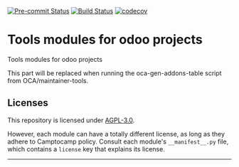 
<!-- /!\ Non OCA Context : Set here the badge of your runbot / runboat instance. -->
[![Pre-commit Status](https://github.com/Camptocamp/odoo-tools/actions/workflows/pre-commit.yml/badge.svg?branch=13.0)](https://github.com/Camptocamp/odoo-tools/actions/workflows/pre-commit.yml?query=branch%3A13.0)
[![Build Status](https://github.com/Camptocamp/odoo-tools/actions/workflows/test.yml/badge.svg?branch=13.0)](https://github.com/Camptocamp/odoo-tools/actions/workflows/test.yml?query=branch%3A13.0)
[![codecov](https://codecov.io/gh/Camptocamp/odoo-tools/branch/13.0/graph/badge.svg)](https://codecov.io/gh/Camptocamp/odoo-tools)
<!-- /!\ Non OCA Context : Set here the badge of your translation instance. -->

<!-- /!\ do not modify above this line -->

# Tools modules for odoo projects

Tools modules for odoo projects

<!-- /!\ do not modify below this line -->

<!-- prettier-ignore-start -->

[//]: # (addons)

This part will be replaced when running the oca-gen-addons-table script from OCA/maintainer-tools.

[//]: # (end addons)

<!-- prettier-ignore-end -->

## Licenses

This repository is licensed under [AGPL-3.0](LICENSE).

However, each module can have a totally different license, as long as they adhere to Camptocamp
policy. Consult each module's `__manifest__.py` file, which contains a `license` key
that explains its license.

----
<!-- /!\ Non OCA Context : Set here the full description of your organization. -->

